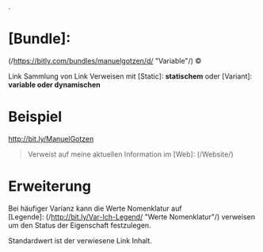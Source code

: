 .
# [Bundle]: 
   (/https://bitly.com/bundles/manuelgotzen/d/ "Variable"/)
©


Link Sammlung von Link Verweisen mit 
[Static]: **statischem**  oder
[Variant]: **variable oder dynamischen** 

[Wert]: Inhalt ( und/oder zugehöriger Eigenschaft)
# Beispiel

http://bit.ly/ManuelGotzen
> Verweist auf meine aktuellen Information im [Web]: (/Website/)  

# Erweiterung
Bei häufiger Varianz kann die Werte Nomenklatur auf  
[Legende]: (/http://bit.ly/Var-Ich-Legend/ "Werte Nomenklatur"/) 
verweisen um den Status der Eigenschaft festzulegen. 

Standardwert ist der verwiesene Link Inhalt.

